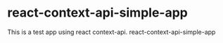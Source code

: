 # react-context-api-simple-app

This is a test app using react context-api.
react-context-api-simple-app

